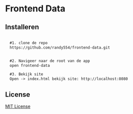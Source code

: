 # Frontend Data

## Installeren

```markdown
 
  #1. clone de repo
  https://github.com/randy554/frontend-data.git


  #2. Navigeer naar de root van de app
  open frontend-data

  #3. Bekijk site
  Open -> index.html bekijk site: http://localhost:8080

```

## License
[MIT License](https://github.com/randy554/frontend-data/blob/main/LICENSE)